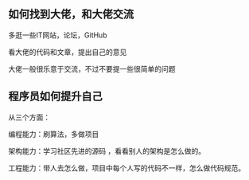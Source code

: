 ## 如何找到大佬，和大佬交流

多逛一些IT网站，论坛，GitHub

看大佬的代码和文章，提出自己的意见

大佬一般很乐意于交流，不过不要提一些很简单的问题

## 程序员如何提升自己

从三个方面：

编程能力：刷算法，多做项目

架构能力：学习社区先进的源码 ，看看别人的架构是怎么做的。

工程能力：带人去怎么做，项目中每个人写的代码不一样，怎么做代码规范。

